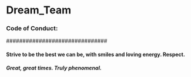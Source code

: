 # Dream_Team
### Code of Conduct: 
###############################

#### Strive to be the best we can be, with smiles and loving energy. Respect. 

##### Great, great times. Truly phenomenal.
